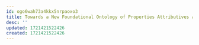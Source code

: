 ```yaml
---
id: ogo6wah73a4kkx5nrpaoxo3
title: Towards a New Foundational Ontology of Properties Attributives and Data
desc: ''
updated: 1721421522426
created: 1721421522426
---
```

